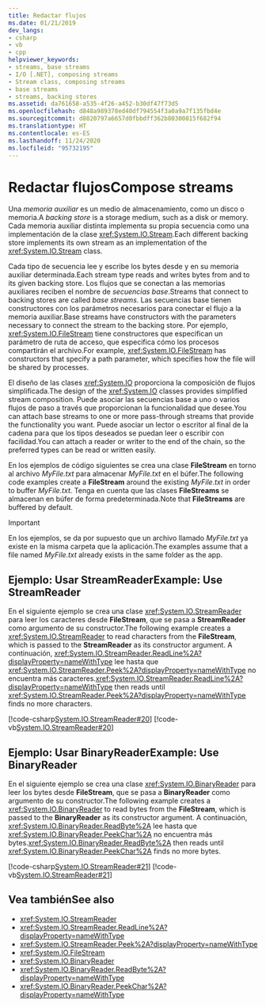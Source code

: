 ```yaml
---
title: Redactar flujos
ms.date: 01/21/2019
dev_langs:
- csharp
- vb
- cpp
helpviewer_keywords:
- streams, base streams
- I/O [.NET], composing streams
- Stream class, composing streams
- base streams
- streams, backing stores
ms.assetid: da761658-a535-4f26-a452-b30df47f73d5
ms.openlocfilehash: d848a989378ed40df794554f3a0a9a7f135fbd4e
ms.sourcegitcommit: d8020797a6657d0fbbdff362b80300815f682f94
ms.translationtype: HT
ms.contentlocale: es-ES
ms.lasthandoff: 11/24/2020
ms.locfileid: "95732195"
---
```

# <a name="compose-streams"></a><span data-ttu-id="1a647-102">Redactar flujos</span><span class="sxs-lookup"><span data-stu-id="1a647-102">Compose streams</span></span>

<span data-ttu-id="1a647-103">Una *memoria auxiliar* es un medio de almacenamiento, como un disco o memoria.</span><span class="sxs-lookup"><span data-stu-id="1a647-103">A *backing store* is a storage medium, such as a disk or memory.</span></span> <span data-ttu-id="1a647-104">Cada memoria auxiliar distinta implementa su propia secuencia como una implementación de la clase <xref:System.IO.Stream>.</span><span class="sxs-lookup"><span data-stu-id="1a647-104">Each different backing store implements its own stream as an implementation of the <xref:System.IO.Stream> class.</span></span>

<span data-ttu-id="1a647-105">Cada tipo de secuencia lee y escribe los bytes desde y en su memoria auxiliar determinada.</span><span class="sxs-lookup"><span data-stu-id="1a647-105">Each stream type reads and writes bytes from and to its given backing store.</span></span> <span data-ttu-id="1a647-106">Los flujos que se conectan a las memorias auxiliares reciben el nombre de *secuencias base*.</span><span class="sxs-lookup"><span data-stu-id="1a647-106">Streams that connect to backing stores are called *base streams*.</span></span> <span data-ttu-id="1a647-107">Las secuencias base tienen constructores con los parámetros necesarios para conectar el flujo a la memoria auxiliar.</span><span class="sxs-lookup"><span data-stu-id="1a647-107">Base streams have constructors with the parameters necessary to connect the stream to the backing store.</span></span> <span data-ttu-id="1a647-108">Por ejemplo, <xref:System.IO.FileStream> tiene constructores que especifican un parámetro de ruta de acceso, que especifica cómo los procesos compartirán el archivo.</span><span class="sxs-lookup"><span data-stu-id="1a647-108">For example, <xref:System.IO.FileStream> has constructors that specify a path parameter, which specifies how the file will be shared by processes.</span></span>  

<span data-ttu-id="1a647-109">El diseño de las clases <xref:System.IO> proporciona la composición de flujos simplificada.</span><span class="sxs-lookup"><span data-stu-id="1a647-109">The design of the <xref:System.IO> classes provides simplified stream composition.</span></span> <span data-ttu-id="1a647-110">Puede asociar las secuencias base a uno o varios flujos de paso a través que proporcionan la funcionalidad que desee.</span><span class="sxs-lookup"><span data-stu-id="1a647-110">You can attach base streams to one or more pass-through streams that provide the functionality you want.</span></span> <span data-ttu-id="1a647-111">Puede asociar un lector o escritor al final de la cadena para que los tipos deseados se puedan leer o escribir con facilidad.</span><span class="sxs-lookup"><span data-stu-id="1a647-111">You can attach a reader or writer to the end of the chain, so the preferred types can be read or written easily.</span></span>  

<span data-ttu-id="1a647-112">En los ejemplos de código siguientes se crea una clase **FileStream** en torno al archivo *MyFile.txt* para almacenar *MyFile.txt* en el búfer.</span><span class="sxs-lookup"><span data-stu-id="1a647-112">The following code examples create a **FileStream** around the existing *MyFile.txt* in order to buffer *MyFile.txt*.</span></span> <span data-ttu-id="1a647-113">Tenga en cuenta que las clases **FileStreams** se almacenan en búfer de forma predeterminada.</span><span class="sxs-lookup"><span data-stu-id="1a647-113">Note that **FileStreams** are buffered by default.</span></span>

>[!IMPORTANT]
><span data-ttu-id="1a647-114">En los ejemplos, se da por supuesto que un archivo llamado *MyFile.txt* ya existe en la misma carpeta que la aplicación.</span><span class="sxs-lookup"><span data-stu-id="1a647-114">The examples assume that a file named *MyFile.txt* already exists in the same folder as the app.</span></span>  

## <a name="example-use-streamreader"></a><span data-ttu-id="1a647-115">Ejemplo: Usar StreamReader</span><span class="sxs-lookup"><span data-stu-id="1a647-115">Example: Use StreamReader</span></span>

<span data-ttu-id="1a647-116">En el siguiente ejemplo se crea una clase <xref:System.IO.StreamReader> para leer los caracteres desde **FileStream**, que se pasa a **StreamReader** como argumento de su constructor.</span><span class="sxs-lookup"><span data-stu-id="1a647-116">The following example creates a <xref:System.IO.StreamReader> to read characters from the **FileStream**, which is passed to the **StreamReader** as its constructor argument.</span></span> <span data-ttu-id="1a647-117">A continuación, <xref:System.IO.StreamReader.ReadLine%2A?displayProperty=nameWithType> lee hasta que <xref:System.IO.StreamReader.Peek%2A?displayProperty=nameWithType> no encuentra más caracteres.</span><span class="sxs-lookup"><span data-stu-id="1a647-117"><xref:System.IO.StreamReader.ReadLine%2A?displayProperty=nameWithType> then reads until <xref:System.IO.StreamReader.Peek%2A?displayProperty=nameWithType> finds no more characters.</span></span>  
  
 [!code-csharp[System.IO.StreamReader#20](../../../samples/snippets/csharp/VS_Snippets_CLR_System/system.IO.StreamReader/CS/source2.cs#20)]
 [!code-vb[System.IO.StreamReader#20](../../../samples/snippets/visualbasic/VS_Snippets_CLR_System/system.IO.StreamReader/VB/source2.vb#20)]  
  
## <a name="example-use-binaryreader"></a><span data-ttu-id="1a647-118">Ejemplo: Usar BinaryReader</span><span class="sxs-lookup"><span data-stu-id="1a647-118">Example: Use BinaryReader</span></span>

<span data-ttu-id="1a647-119">En el siguiente ejemplo se crea una clase <xref:System.IO.BinaryReader> para leer los bytes desde **FileStream**, que se pasa a **BinaryReader** como argumento de su constructor.</span><span class="sxs-lookup"><span data-stu-id="1a647-119">The following example creates a <xref:System.IO.BinaryReader> to read bytes from the **FileStream**, which is passed to the **BinaryReader** as its constructor argument.</span></span> <span data-ttu-id="1a647-120">A continuación, <xref:System.IO.BinaryReader.ReadByte%2A> lee hasta que <xref:System.IO.BinaryReader.PeekChar%2A> no encuentra más bytes.</span><span class="sxs-lookup"><span data-stu-id="1a647-120"><xref:System.IO.BinaryReader.ReadByte%2A> then reads until <xref:System.IO.BinaryReader.PeekChar%2A> finds no more bytes.</span></span>  
  
 [!code-csharp[System.IO.StreamReader#21](../../../samples/snippets/csharp/VS_Snippets_CLR_System/system.IO.StreamReader/CS/source3.cs#21)]
 [!code-vb[System.IO.StreamReader#21](../../../samples/snippets/visualbasic/VS_Snippets_CLR_System/system.IO.StreamReader/VB/source3.vb#21)]  
  
## <a name="see-also"></a><span data-ttu-id="1a647-121">Vea también</span><span class="sxs-lookup"><span data-stu-id="1a647-121">See also</span></span>

- <xref:System.IO.StreamReader>
- <xref:System.IO.StreamReader.ReadLine%2A?displayProperty=nameWithType>
- <xref:System.IO.StreamReader.Peek%2A?displayProperty=nameWithType>
- <xref:System.IO.FileStream>
- <xref:System.IO.BinaryReader>
- <xref:System.IO.BinaryReader.ReadByte%2A?displayProperty=nameWithType>
- <xref:System.IO.BinaryReader.PeekChar%2A?displayProperty=nameWithType>
